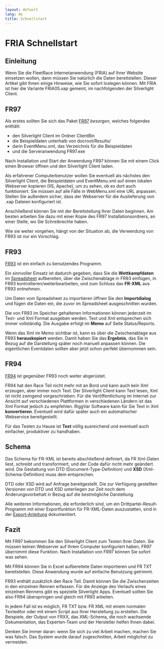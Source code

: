 ```yaml
---
layout: default
lang: de
title: Schnellstart
---
```


# FRIA Schnellstart

## Einleitung

Wenn Sie die FleetRace Internetanwendung (FRIA) auf Ihrer Website einsetzen wollen, 
dann müssen Sie natürlich die Daten bereitstellen. 
Dieser Artikel gibt Ihnen einige Hinweise, 
wie Sie sofort loslegen können. 
Mit FRIA ist hier die Variante FRIA05.xap gemeint, 
im nachfolgenden der Silverlight Client.

## FR97

Als erstes sollten Sie sich das Paket [FR97](../applications/FR97) *besorgen*, welches folgendes enthält:
- den Silverlight Client im Ordner ClientBin
- die Beispieldaten unterhalb von docroot/Results/
- darin EventMenu.xml, das Verzeichnis für die Beispieldaten
- und die Serveranwendung FR97.exe

Nach Installation und Start der Anwendung FR97 können Sie mit einem Click einen Browser öffnen und den Silverlight Client laden.

Als erfahrener Computerbenutzer wollen Sie eventuell als nächstes den Silverlight Client, 
die Beispieldaten und EventMenu.xml auf einen lokalen Webserver kopieren (IIS, Apache), 
um zu sehen, ob es dort auch funktioniert. 
Sie müssen auf alle Fälle in WebMenu.xml eine URL anpassen. 
Stellen Sie außerdem sicher, dass der Webserver für die Auslieferung von .xap Dateien konfiguriert ist.

Anschließend können Sie mit der Bereitstellung Ihrer Daten beginnen. 
Am besten arbeiten Sie dazu mit einer Kopie des FR97 Installationsordners, 
an einer Stelle, wo Sie Schreibrechte haben.

Wie sie weiter vorgehen, hängt von der Situation ab, die Verwendung von FR93 ist nur ein Vorschlag.

## FR93

[FR93](../applications/FR93) ist ein einfach zu benutzendes Programm.

Ein sinnvoller Einsatz ist dadurch gegeben, 
dass Sie die **Wettkampfdaten** im [Spreadsheet](doc-spreadsheet-use) aufbereiten,
über die Zwischenablage in FR93 einfügen,
in FR93 kontrollieren/weiterbearbeiten,
und zum Schluss das **FR-XML** aus FR93 *entnehmen*.

Um Daten vom Spreadsheet zu importieren öffnen Sie den **Importdialog** und fügen die Daten ein, 
die zuvor im Spreadsheet ausgeschnitten wurden.

Die von FR93 im Speicher gehaltenen Informationen können jederzeit im Text- und Xml Format ausgeben werden. 
Text und Xml entsprechen sich immer vollständig. 
Die Ausgabe erfolgt im **Memo** auf Seite Status/Reports.

Wenn das Xml im Memo sichtbar ist, kann es über die Zwischenablage aus FR93 **herauskopiert** werden. 
Damit haben Sie das **Ergebnis**, das Sie in Bezug auf die Darstellung später noch manuell anpassen können. 
Die eigentlichen Eventdaten sollten aber jetzt schon perfekt übernommen sein.

## FR94

[FR94](../applications/FR94) ist gegenüber FR93 noch weiter abgerüstet.

FR94 hat den Race Teil nicht mehr mit an Bord und kann auch kein Xml erzeugen, aber immer noch Text. 
Der Silverlight Client kann Text lesen, Xml ist nicht zwingend vorgeschrieben. 
Für die Veröffentlichung im Internet zur Ansicht auf verschiedenen Plattformen in verschiedenen Ländern ist das Xml Format jedoch zu empfehlen. 
RiggVar Software kann für Sie Text in Xml **konvertieren**. 
Eventuell wird dafür später auch ein automatischer Webservice bereitgestellt.

Für das Testen zu Hause ist **Text** völlig ausreichend und eventuell auch einfacher, produktiver zu handhaben.

## Schema

Das Schema für FR-XML ist bereits abschließend definiert, 
da FR Xml-Daten liest, schreibt und transformiert, und der Code dafür nicht mehr geändert wird. 
Die Gestaltung von DTD (Document-Type-Definition) und **XSD** (Xml-Schema-Definition) muss dem entsprechen.

DTD oder XSD wird auf Anfrage bereitgestellt. 
Die zur Verfügung gestellten Versionen von DTD und XSD unterliegen zur Zeit noch dem Änderungsvorbehalt in Bezug auf die bestmögliche Darstellung.

Alle weiteren Informationen, die erforderlich sind,
um ein Drittpartei-Result-Programm mit einer Exportfunktion für FR-XML-Daten auszustatten,
sind in der [Export-Anleitung](doc-data-export.html) dokumentiert.

## Fazit

Mit FR97 bekommen Sie den Silverlight Client zum Testen Ihrer Daten. 
Sie müssen keinen Webserver auf Ihrem Computer konfiguriert haben, 
FR97 übernimmt diese Funktion. 
Nach Installation von FR97 können Sie sofort was sehen.

Mit FR94 können Sie in Excel aufbereitete Daten importieren und FR TXT bereitstellen. 
Diese Anwendung wurde auf einfache Benutzung getrimmt.

FR93 enthält zusätzlich den Race Teil. 
Damit können Sie die Zwischenzeiten in den einzelnen Rennen erfassen. 
Für die Anzeige des Verlaufs eines einzelnen Rennens gibt es spezielle Silverlight Apps. 
Eventuell sollten Sie also FR94 überspringen und gleich mit FR93 arbeiten.

In jedem Fall ist es möglich, FR TXT bzw. FR XML mit einem normalen Texteditor 
oder mit einem Script aus Ihrer Herstellung zu erstellen. 
Die Beispiele, der Output von FRXX, das XML-Schema, die noch wachsende Dokumentation, 
das Experten-Team und der Hersteller helfen Ihnen dabei.

Denken Sie immer daran: wenn Sie sich zu viel Arbeit machen, 
machen Sie was falsch. 
Das System wurde darauf zugeschnitten, 
Arbeit möglichst zu vermeiden.
